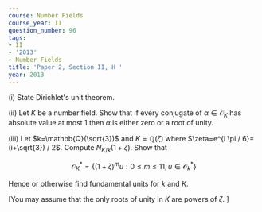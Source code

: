 ```yaml
---
course: Number Fields
course_year: II
question_number: 96
tags:
- II
- '2013'
- Number Fields
title: 'Paper 2, Section II, H '
year: 2013
---
```




(i) State Dirichlet's unit theorem.

(ii) Let $K$ be a number field. Show that if every conjugate of $\alpha \in \mathcal{O}_{K}$ has absolute value at most 1 then $\alpha$ is either zero or a root of unity.

(iii) Let $k=\mathbb{Q}(\sqrt{3})$ and $K=\mathbb{Q}(\zeta)$ where $\zeta=e^{i \pi / 6}=(i+\sqrt{3}) / 2$. Compute $N_{K / k}(1+\zeta)$. Show that

$$\mathcal{O}_{K}^{*}=\left\{(1+\zeta)^{m} u: 0 \leqslant m \leqslant 11, u \in \mathcal{O}_{k}^{*}\right\}$$

Hence or otherwise find fundamental units for $k$ and $K$.

[You may assume that the only roots of unity in $K$ are powers of $\zeta .$ ]